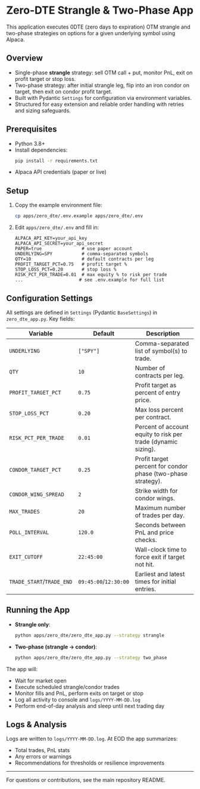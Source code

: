 # Zero-DTE Strangle & Two-Phase App

This application executes 0DTE (zero days to expiration) OTM strangle and two-phase strategies on options for a given underlying symbol using Alpaca.

## Overview

- Single-phase **strangle** strategy: sell OTM call + put, monitor PnL, exit on profit target or stop loss.
- Two-phase strategy: after initial strangle leg, flip into an iron condor on target, then exit on condor profit target.
- Built with Pydantic `Settings` for configuration via environment variables.
- Structured for easy extension and reliable order handling with retries and sizing safeguards.

## Prerequisites

- Python 3.8+
- Install dependencies:
  ```bash
  pip install -r requirements.txt
  ```
- Alpaca API credentials (paper or live)

## Setup

1. Copy the example environment file:
   ```bash
   cp apps/zero_dte/.env.example apps/zero_dte/.env
   ```
2. Edit `apps/zero_dte/.env` and fill in:
   ```dotenv
   ALPACA_API_KEY=your_api_key
   ALPACA_API_SECRET=your_api_secret
   PAPER=true               # use paper account
   UNDERLYING=SPY           # comma-separated symbols
   QTY=10                   # default contracts per leg
   PROFIT_TARGET_PCT=0.75   # profit target %
   STOP_LOSS_PCT=0.20       # stop loss %
   RISK_PCT_PER_TRADE=0.01  # max equity % to risk per trade
   ...                     # see .env.example for full list
   ```

## Configuration Settings

All settings are defined in `Settings` (Pydantic `BaseSettings`) in `zero_dte_app.py`. Key fields:

| Variable                | Default   | Description                                                                      |
|-------------------------|-----------|----------------------------------------------------------------------------------|
| `UNDERLYING`            | `["SPY"]`| Comma-separated list of symbol(s) to trade.                                      |
| `QTY`                   | `10`      | Number of contracts per leg.                                                     |
| `PROFIT_TARGET_PCT`     | `0.75`    | Profit target as percent of entry price.                                         |
| `STOP_LOSS_PCT`         | `0.20`    | Max loss percent per contract.                                                   |
| `RISK_PCT_PER_TRADE`    | `0.01`    | Percent of account equity to risk per trade (dynamic sizing).                   |
| `CONDOR_TARGET_PCT`     | `0.25`    | Profit target percent for condor phase (two-phase strategy).                     |
| `CONDOR_WING_SPREAD`    | `2`       | Strike width for condor wings.                                                   |
| `MAX_TRADES`            | `20`      | Maximum number of trades per day.                                                |
| `POLL_INTERVAL`         | `120.0`   | Seconds between PnL and price checks.                                            |
| `EXIT_CUTOFF`           | `22:45:00`| Wall-clock time to force exit if target not hit.                                  |
| `TRADE_START`/`TRADE_END` | `09:45:00`/`12:30:00` | Earliest and latest times for initial entries.                         |

## Running the App

- **Strangle only**:
  ```bash
  python apps/zero_dte/zero_dte_app.py --strategy strangle
  ```

- **Two-phase (strangle → condor)**:
  ```bash
  python apps/zero_dte/zero_dte_app.py --strategy two_phase
  ```

The app will:
- Wait for market open
- Execute scheduled strangle/condor trades
- Monitor fills and PnL, perform exits on target or stop
- Log all activity to console and `logs/YYYY-MM-DD.log`
- Perform end-of-day analysis and sleep until next trading day

## Logs & Analysis

Logs are written to `logs/YYYY-MM-DD.log`. At EOD the app summarizes:
- Total trades, PnL stats
- Any errors or warnings
- Recommendations for thresholds or resilience improvements

---

For questions or contributions, see the main repository README.